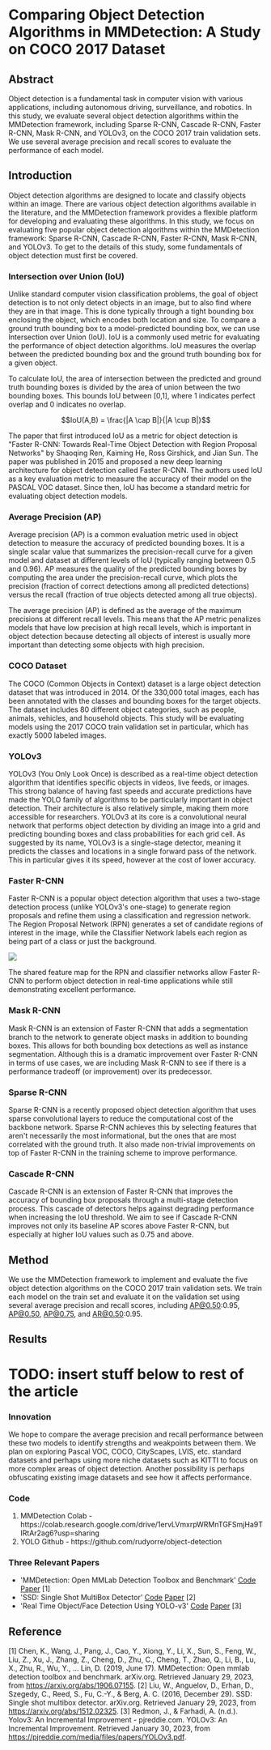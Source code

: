 # Comparing Object Detection Algorithms in MMDetection: A Study on COCO 2017 Dataset

## Abstract
Object detection is a fundamental task in computer vision with various applications, including autonomous driving, surveillance, and robotics. In this study, we evaluate several object detection algorithms within the MMDetection framework, including Sparse R-CNN, Cascade R-CNN, Faster R-CNN, Mask R-CNN, and YOLOv3, on the COCO 2017 train validation sets. We use several average precision and recall scores to evaluate the performance of each model.

## Introduction
Object detection algorithms are designed to locate and classify objects within an image. There are various object detection algorithms available in the literature, and the MMDetection framework provides a flexible platform for developing and evaluating these algorithms. In this study, we focus on evaluating five popular object detection algorithms within the MMDetection framework: Sparse R-CNN, Cascade R-CNN, Faster R-CNN, Mask R-CNN, and YOLOv3. To get to the details of this study, some fundamentals of object detection must first be covered.

### Intersection over Union (IoU)
Unlike standard computer vision classification problems, the goal of object detection is to not only detect objects in an image, but to also find where they are in that image. This is done typically through a tight bounding box enclosing the object, which encodes both location and size. To compare a ground truth bounding box to a model-predicted bounding box, we can use Intersection over Union (IoU). IoU is a commonly used metric for evaluating the performance of object detection algorithms. IoU measures the overlap between the predicted bounding box and the ground truth bounding box for a given object.

To calculate IoU, the area of intersection between the predicted and ground truth bounding boxes is divided by the area of union between the two bounding boxes. This bounds IoU between [0,1], where 1 indicates perfect overlap and 0 indicates no overlap.

$$IoU(A,B) = \frac{|A \cap B|}{|A \cup B|}$$

The paper that first introduced IoU as a metric for object detection is "Faster R-CNN: Towards Real-Time Object Detection with Region Proposal Networks" by Shaoqing Ren, Kaiming He, Ross Girshick, and Jian Sun. The paper was published in 2015 and proposed a new deep learning architecture for object detection called Faster R-CNN. The authors used IoU as a key evaluation metric to measure the accuracy of their model on the PASCAL VOC dataset. Since then, IoU has become a standard metric for evaluating object detection models.

### Average Precision (AP)
Average precision (AP) is a common evaluation metric used in object detection to measure the accuracy of predicted bounding boxes. It is a single scalar value that summarizes the precision-recall curve for a given model and dataset at different levels of IoU (typically ranging between 0.5 and 0.96). AP measures the quality of the predicted bounding boxes by computing the area under the precision-recall curve, which plots the precision (fraction of correct detections among all predicted detections) versus the recall (fraction of true objects detected among all true objects).

The average precision (AP) is defined as the average of the maximum precisions at different recall levels. This means that the AP metric penalizes models that have low precision at high recall levels, which is important in object detection because detecting all objects of interest is usually more important than detecting some objects with high precision.

### COCO Dataset
The COCO (Common Objects in Context) dataset is a large object detection dataset that was introduced in 2014. Of the 330,000 total images, each has been annotated with the classes and bounding boxes for the target objects. The dataset includes 80 different object categories, such as people, animals, vehicles, and household objects. This study will be evaluating models using the 2017 COCO train validation set in particular, which has exactly 5000 labeled images.

### YOLOv3
YOLOv3 (You Only Look Once) is described as a real-time object detection algorithm that identifies specific objects in videos, live feeds, or images. This strong balance of having fast speeds and accurate predictions have made the YOLO family of algorithms to be particularly important in object detection. Their architecture is also relatively simple, making them more accessible for researchers. YOLOv3 at its core is a convolutional neural network that performs object detection by dividing an image into a grid and predicting bounding boxes and class probabilities for each grid cell. As suggested by its name, YOLOv3 is a single-stage detector, meaning it predicts the classes and locations in a single forward pass of the network. This in particular gives it its speed, however at the cost of lower accuracy.

### Faster R-CNN
Faster R-CNN is a popular object detection algorithm that uses a two-stage detection process (unlike YOLOv3's one-stage) to generate region proposals and refine them using a classification and regression network. The Region Proposal Network (RPN) generates a set of candidate regions of interest in the image, while the Classifier Network labels each region as being part of a class or just the background.

<img src='https://user-images.githubusercontent.com/40661020/143881188-ab87720f-5059-4b4e-a928-b540fb8fb84d.png'>

The shared feature map for the RPN and classifier networks allow Faster R-CNN to perform object detection in real-time applications while still demonstrating excellent performance.

### Mask R-CNN
Mask R-CNN is an extension of Faster R-CNN that adds a segmentation branch to the network to generate object masks in addition to bounding boxes. This allows for both bounding box detections as well as instance segmentation. Although this is a dramatic improvement over Faster R-CNN in terms of use cases, we are including Mask R-CNN to see if there is a performance tradeoff (or improvement) over its predecessor.

### Sparse R-CNN
Sparse R-CNN is a recently proposed object detection algorithm that uses sparse convolutional layers to reduce the computational cost of the backbone network. Sparse R-CNN achieves this by selecting features that aren't necessarily the most informational, but the ones that are most correlated with the ground truth. It also made non-trivial improvements on top of Faster R-CNN in the training scheme to improve performance.

### Cascade R-CNN
Cascade R-CNN is an extension of Faster R-CNN that improves the accuracy of bounding box proposals through a multi-stage detection process. This cascade of detectors helps against degrading performance when increasing the IoU threshold. We aim to see if Cascade R-CNN improves not only its baseline AP scores above Faster R-CNN, but especially at higher IoU values such as 0.75 and above.

## Method
We use the MMDetection framework to implement and evaluate the five object detection algorithms on the COCO 2017 train validation sets. We train each model on the train set and evaluate it on the validation set using several average precision and recall scores, including AP@0.50:0.95, AP@0.50, AP@0.75, and AR@0.50:0.95.

## Results





# TODO: insert stuff below to rest of the article

### Innovation
We hope to compare the average precision and recall performance between these two models to identify strengths and weakpoints between them. We plan on exploring Pascal VOC, COCO, CityScapes, LVIS, etc. standard datasets and perhaps using more niche datasets such as KITTI to focus on more complex areas of object detection. Another possibility is perhaps obfuscating existing image datasets and see how it affects performance.

### Code
<ol>
  <li>MMDetection Colab - https://colab.research.google.com/drive/1ervLVmxrpWRMnTGFSmjHa9TIRtAr2ag6?usp=sharing</li>
  <li>YOLO Github - https://github.com/rudyorre/object-detection</li>
</ol> 

### Three Relevant Papers
- 'MMDetection: Open MMLab Detection Toolbox and Benchmark' [Code](https://github.com/open-mmlab/mmdetection) [Paper](https://arxiv.org/abs/1906.07155) [1]
- 'SSD: Single Shot MultiBox Detector' [Code](https://github.com/sgrvinod/a-PyTorch-Tutorial-to-Object-Detection) [Paper](https://arxiv.org/abs/1512.02325) [2]
- 'Real Time Object/Face Detection Using YOLO-v3' [Code](https://github.com/shayantaherian/Object-detection) [Paper](https://pjreddie.com/media/files/papers/YOLOv3.pdf) [3]

## Reference
[1] Chen, K., Wang, J., Pang, J., Cao, Y., Xiong, Y., Li, X., Sun, S., Feng, W., Liu, Z., Xu, J., Zhang, Z., Cheng, D., Zhu, C., Cheng, T., Zhao, Q., Li, B., Lu, X., Zhu, R., Wu, Y., … Lin, D. (2019, June 17). MMDetection: Open mmlab detection toolbox and benchmark. arXiv.org. Retrieved January 29, 2023, from https://arxiv.org/abs/1906.07155.
[2] Liu, W., Anguelov, D., Erhan, D., Szegedy, C., Reed, S., Fu, C.-Y., &amp; Berg, A. C. (2016, December 29). SSD: Single shot multibox detector. arXiv.org. Retrieved January 29, 2023, from https://arxiv.org/abs/1512.02325.
[3] Redmon, J., &amp; Farhadi, A. (n.d.). Yolov3: An Incremental Improvement - pjreddie.com. YOLOv3: An Incremental Improvement. Retrieved January 30, 2023, from https://pjreddie.com/media/files/papers/YOLOv3.pdf.